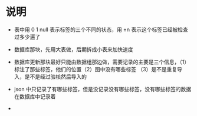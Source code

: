 # 说明


* 表中用 0 1 null 表示标签的三个不同的状态，用 ±n 表示这个标签已经被检查过多少遍了

* 数据库那块，先用大表做，后期拆成小表来加快速度

* 数据库更新那块最好只能由数据组那边做，需要记录的主要是三个信息，（1）标注了那些标签，他们的位置（2）图中没有哪些标签 （3）是不是重复导入，是不是经过验核然后导入的

* json 中只记录了有哪些标签，但是没记录没有哪些标签，没有哪些标签的数据在数据库中记录着

* 
















